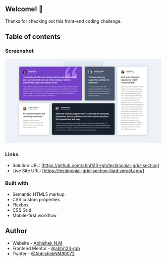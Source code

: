 ## Welcome! 👋

Thanks for checking out this front-end coding challenge.
## Table of contents


### Screenshot

![](./screenshot/Screenshot%20.png)



### Links

- Solution URL: [https://github.com/abhi123-rgb/testimonial-grid-section]
- Live Site URL: [https://testimonial-grid-section-liard.vercel.app/]



### Built with

- Semantic HTML5 markup
- CSS custom properties
- Flexbox
- CSS Grid
- Mobile-first workflow



## Author

- Website - [Abhishek N.M](https://testimonial-grid-section-liard.vercel.app/)
- Frontend Mentor - [@abhi123-rgb](https://www.frontendmentor.io/profile/abhi123-rgb)
- Twitter - [@AbhishekNM90072](https://x.com/AbhishekNM90072?t=BcUfBwBF1rxCxOG3MduVDQ&s=09)

